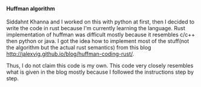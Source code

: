 #### Huffman algorithm

Siddahnt Khanna and I worked on this with python at first, then I decided to write the code in rust because I'm currently learning the language. Rust implementation of huffman was difficult mostly because it resembles c/c++ then python or java.
I got the idea how to implement most of the stuff(not the algorithm but the actual rust semantics) from this blog
http://jalexvig.github.io/blog/huffman-coding-rust/.

Thus, I do not claim this code is my own. This code very closely resembles what is given in the blog mostly because I followed the instructions step by step.
